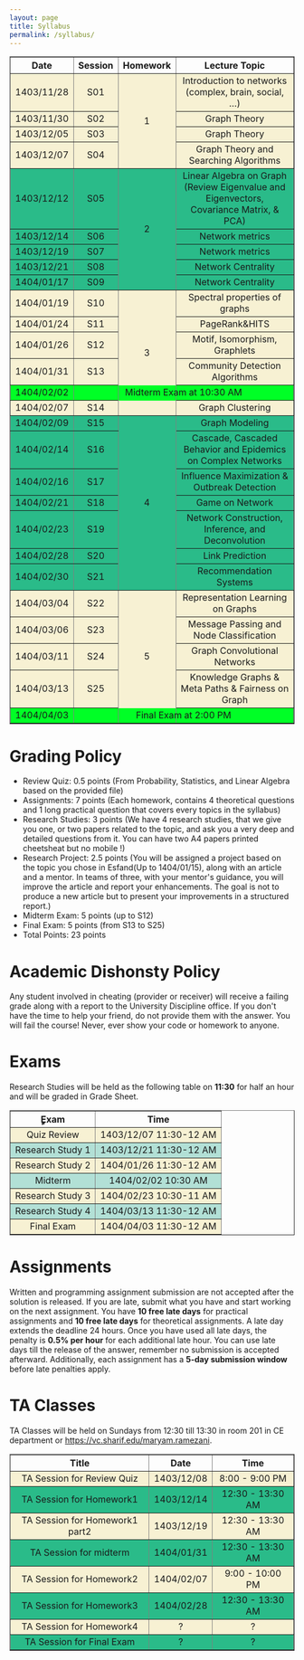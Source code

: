 ```yaml
---
layout: page
title: Syllabus
permalink: /syllabus/
---
```


<table border="1" style="width: 100%; text-align: center;">
    <tr>
        <th>Date</th>
        <th>Session</th>
        <th>Homework</th>
        <th>Lecture Topic</th>
    </tr>
    <tr style="background-color:#f7f1d3">
        <td>1403/11/28</td>
        <td>S01</td>
        <td rowspan="4">1</td>
        <td>Introduction to networks (complex, brain, social, …)</td>
    </tr>
    <tr style="background-color:#f7f1d3">
        <td>1403/11/30</td>
        <td>S02</td>
        <td>Graph Theory</td>
    </tr>
    <tr style="background-color:#f7f1d3">
        <td>1403/12/05</td>
        <td>S03</td>
        <td>Graph Theory</td></td>
    </tr>
    <tr style="background-color:#f7f1d3">
        <td>1403/12/07</td>
        <td>S04</td>
        <td>Graph Theory and Searching Algorithms</td>
    </tr>
    <tr style="background-color:#2abb89">
        <td>1403/12/12</td>
        <td>S05</td>
        <td rowspan="5">2</td>
        <td>Linear Algebra on Graph (Review Eigenvalue and Eigenvectors, Covariance Matrix, & PCA)</td>
    </tr>
    <tr style="background-color:#2abb89">
        <td>1403/12/14</td>
        <td>S06</td>
        <td>Network metrics</td>
    </tr>
    <tr style="background-color:#2abb89">
        <td>1403/12/19</td>
        <td>S07</td>
        <td>Network metrics</td>
    </tr>
    <tr style="background-color:#2abb89">
        <td>1403/12/21</td>
        <td>S08</td>
        <td>Network Centrality</td>
    </tr>
    <tr style="background-color:#2abb89">
        <td>1404/01/17</td>
        <td>S09</td>
        <td>Network Centrality</td>
    </tr>
    <tr style="background-color:#f7f1d3">
        <td>1404/01/19</td>
        <td>S10</td>
        <td rowspan="6">3</td>
        <td>Spectral properties of graphs</td>
    </tr>
    <tr style="background-color:#f7f1d3">
        <td>1404/01/24</td>
        <td>S11</td>
        <td>PageRank&HITS</td>
    </tr>
    <tr style="background-color:#f7f1d3">
        <td>1404/01/26</td>
        <td>S12</td>
        <td>Motif, Isomorphism, Graphlets</td>
    </tr>
    <tr style="background-color:#f7f1d3">
        <td>1404/01/31</td>
        <td>S13</td>
        <td>Community Detection Algorithms</td>
    </tr>
    <tr style="background-color:#00ff26">
        <td>1404/02/02</td>
        <td colspan="4" style="text-align: center;">Midterm Exam at 10:30 AM</td>
    </tr>
    <tr style="background-color:#f7f1d3">
        <td>1404/02/07</td>
        <td>S14</td>
        <td>Graph Clustering</td>
    </tr>
    <tr style="background-color:#2abb89">
        <td>1404/02/09</td>
        <td>S15</td>
        <td rowspan="7">4</td>
        <td>Graph Modeling</td>
    </tr>
    <tr style="background-color:#2abb89">
        <td>1404/02/14</td>
        <td>S16</td>
        <td>Cascade, Cascaded Behavior and Epidemics on Complex Networks</td>
    </tr>
    <tr style="background-color:#2abb89">
        <td>1404/02/16</td>
        <td>S17</td>
        <td>Influence Maximization & Outbreak Detection</td>
    </tr>
    <tr style="background-color:#2abb89">
        <td>1404/02/21</td>
        <td>S18</td>
        <td>Game on Network</td>
    </tr>
    <tr style="background-color:#2abb89">
        <td>1404/02/23</td>
        <td>S19</td>
        <td>Network Construction, Inference, and Deconvolution</td>
    </tr>
    <tr style="background-color:#2abb89">
        <td>1404/02/28</td>
        <td>S20</td>
        <td>Link Prediction</td>
    </tr>
    <tr style="background-color:#2abb89">
        <td>1404/02/30</td>
        <td>S21</td>
        <td>Recommendation Systems</td>
    </tr>
    <tr style="background-color:#f7f1d3">
        <td>1404/03/04</td>
        <td>S22</td>
        <td rowspan="5">5</td>
        <td>Representation Learning on Graphs</td>
    </tr>
    <tr style="background-color:#f7f1d3">
        <td>1404/03/06</td>
        <td>S23</td>
        <td>Message Passing and Node Classification</td>
    </tr>
    <tr style="background-color:#f7f1d3">
        <td>1404/03/11</td>
        <td>S24</td>
        <td>Graph Convolutional Networks</td>
    </tr>
    <tr style="background-color:#f7f1d3">
        <td>1404/03/13</td>
        <td>S25</td>
        <td>Knowledge Graphs & Meta Paths & Fairness on Graph</td>
    </tr>
    <tr style="background-color:#00ff26">
        <td>1404/04/03</td>
        <td colspan="4" style="text-align: center;">Final Exam at 2:00 PM</td>
    </tr>
</table>

# Grading Policy

- Review Quiz: 0.5 points (From Probability, Statistics, and Linear Algebra based on the provided file)
- Assignments: 7 points (Each homework, contains 4 theoretical questions and 1 long practical question that covers every topics in the syllabus)
- Research Studies: 3 points (We have 4 research studies, that we give you one, or two papers related to the topic, and ask you a very deep and detailed questions from it. You can have two A4 papers printed cheetsheat but no mobile !)
- Research Project: 2.5 points (You will be assigned a project based on the topic you chose in Esfand(Up to 1404/01/15), along with an article and a mentor. In teams of three, with your mentor's guidance, you will improve the article and report your enhancements. The goal is not to produce a new article but to present your improvements in a structured report.)
- Midterm Exam: 5 points (up to S12)
- Final Exam: 5 points (from S13 to S25)
- Total Points: 23 points

# Academic Dishonsty Policy

Any student involved in cheating (provider or receiver) will receive a failing grade along with a report to the University Discipline office. If you don't have the time to help your friend, do not provide them with the answer. You will fail the course! Never, ever show your code or homework to anyone.

# Exams

Research Studies will be held as the following table on **11:30** for half an hour and will be graded in Grade Sheet.

<table border="1" style="width: 100%; text-align: center;">
  <tr>
    <th>ٍExam</th>
    <th>Time</th>
  </tr>
  <tr style="background-color: #f7f1d3;">
    <td>Quiz Review</td>
    <td>1403/12/07 11:30-12 AM</td>
  </tr>
  <tr style="background-color: #B2E0D6;">
    <td>Research Study 1</td>
    <td>1403/12/21 11:30-12 AM</td>
  </tr>
  <tr style="background-color: #f7f1d3;">
    <td>Research Study 2</td>
    <td>1404/01/26 11:30-12 AM</td>
  </tr>
  <tr style="background-color: #B2E0D6;">
    <td>Midterm</td>
    <td>1404/02/02 10:30 AM</td>
  </tr>
  <tr style="background-color: #f7f1d3;">
    <td>Research Study 3</td>
    <td>1404/02/23 10:30-11 AM</td>
  </tr>
  <tr style="background-color: #B2E0D6;">
    <td>Research Study 4</td>
    <td>1404/03/13 11:30-12 AM</td>
  </tr>
  <tr style="background-color: #f7f1d3;">
    <td>Final Exam</td>
    <td>1404/04/03 11:30-12 AM</td>
  </tr>
</table>

# Assignments

Written and programming assignment submission are not accepted after the solution is released. If you are late, submit what you have and start working on the next assignment. You have **10 free late days** for practical assignments and **10 free late days** for theoretical assignments. A late day extends the deadline 24 hours. Once you have used all late days, the penalty is **0.5% per hour** for each additional late hour. You can use late days till the release of the answer, remember no submission is accepted afterward. Additionally, each assignment has a **5-day submission window** before late penalties apply.

# TA Classes

TA Classes will be held on Sundays from 12:30 till 13:30 in room 201 in CE department or https://vc.sharif.edu/maryam.ramezani.

<table border="1" style="width: 100%; text-align: center;">
  <tr>
    <th>Title</th>
    <th>Date</th>
    <th>Time</th>
  </tr>
  <tr style="background-color: #f7f1d3;">
    <td>TA Session for Review Quiz</td>
    <td>1403/12/08</td>
    <td>8:00 - 9:00 PM</td>
  </tr>
  <tr style="background-color: #2abb89;">
    <td>TA Session for Homework1</td>
    <td>1403/12/14</td>
    <td>12:30 - 13:30 AM</td>
  </tr>
  <tr style="background-color: #f7f1d3;">
    <td>TA Session for Homework1 part2</td>
    <td>1403/12/19</td>
    <td>12:30 - 13:30 AM</td>
  </tr>
  <tr style="background-color: #2abb89;">
    <td>TA Session for midterm</td>
    <td>1404/01/31</td>
    <td>12:30 - 13:30 AM</td>
  </tr>
    <tr style="background-color: #f7f1d3;">
    <td>TA Session for Homework2</td>
    <td>1404/02/07</td>
    <td>9:00 - 10:00 PM</td>
  </tr>
  </tr>
    <tr style="background-color: #2abb89;">
    <td>TA Session for Homework3</td>
    <td>1404/02/28</td>
    <td>12:30 - 13:30 AM</td>
  </tr>
  <tr style="background-color: #f7f1d3;">
    <td>TA Session for Homework4</td>
    <td>?</td>
    <td>?</td>
  </tr>
  </tr>
    <tr style="background-color: #2abb89;">
    <td>TA Session for Final Exam</td>
    <td>?</td>
    <td>?</td>
  </tr>
</table>
